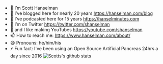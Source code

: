 - 🔭 I’m Scott Hanselman
- 🌱 I’ve blogged here for nearly 20 years https://hanselman.com/blog
- 👯 I’ve podcasted here for 15 years https://hanselminutes.com
- 🤔 I’m on Twitter https://twitter.com/shanselman
- 💬 and I like making YouTubes https://youtube.com/shanselman
- 📫 How to reach me: https://www.hanselman.com/about/
- 😄 Pronouns: he/him/his
- ⚡ Fun fact: I've been using an Open Source Artificial Pancreas 24hrs a day since 2016
![Scotts's github stats](https://github-readme-stats.vercel.app/api?username=shanselman&show_icons=true)
